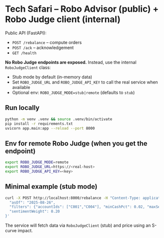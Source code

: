 # Tech Safari – Robo Advisor (public) + Robo Judge client (internal)

Public API (FastAPI):
- `POST /rebalance` – compute orders
- `POST /ack` – acknowledgement
- `GET /health`

**No Robo Judge endpoints are exposed.** Instead, use the internal `RoboJudgeClient` class:
- Stub mode by default (in-memory data)
- Set `ROBO_JUDGE_URL` and `ROBO_JUDGE_API_KEY` to call the real service when available
- Optional env: `ROBO_JUDGE_MODE=stub|remote` (defaults to `stub`)

## Run locally
```bash
python -m venv .venv && source .venv/bin/activate
pip install -r requirements.txt
uvicorn app.main:app --reload --port 8000
```

## Env for remote Robo Judge (when you get the endpoint)
```bash
export ROBO_JUDGE_MODE=remote
export ROBO_JUDGE_URL=https://<real-host>
export ROBO_JUDGE_API_KEY=<key>
```

## Minimal example (stub mode)
```bash
curl -X POST http://localhost:8000/rebalance -H "Content-Type: application/json" -d '{
  "asOf": "2025-08-26",
  "filters": {"accountIds": ["C001","C004"], "minCashPct": 0.02, "maxSecurityWeight": 0.10, "maxSectorWeight": 0.25},
  "sentimentWeight": 0.20
}'
```

The service will fetch data via `RoboJudgeClient` (stub) and price using an S-curve impact.